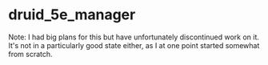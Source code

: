 # druid_5e_manager

Note: I had big plans for this but have unfortunately discontinued work on it. It's not in a particularly good state either, as I at one point started somewhat from scratch.